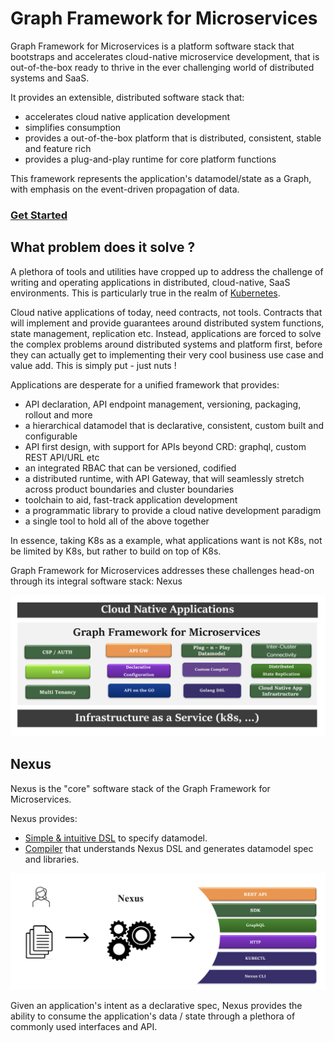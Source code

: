 # Graph Framework for Microservices

Graph Framework for Microservices is a platform software stack that bootstraps and accelerates cloud-native microservice development, that is out-of-the-box ready to thrive in the ever challenging world of distributed systems and SaaS.

It provides an extensible, distributed software stack that:

* accelerates cloud native application development
* simplifies consumption
* provides a out-of-the-box platform that is distributed, consistent, stable and feature rich
* provides a plug-and-play runtime for core platform functions

This framework represents the application's datamodel/state as a Graph, with emphasis on the event-driven propagation of data.

### [Get Started](docs/demo-workflow/DatamodelWorkflow.md)

## What problem does it solve ?

A plethora of tools and utilities have cropped up to address the challenge of writing and operating applications in distributed, cloud-native, SaaS environments.
This is particularly true in the realm of [Kubernetes](https://collabnix.github.io/kubetools/).

Cloud native applications of today, need contracts, not tools. Contracts that will implement and provide guarantees around distributed system functions, state management, replication etc. Instead, applications are forced to solve the complex problems around distributed systems and platform first, before they can actually get to implementing their very cool business use case and value add. This is simply put - just nuts !

Applications are desperate for a unified framework that provides:

* API declaration, API endpoint management, versioning, packaging, rollout and more
* a hierarchical datamodel that is declarative, consistent, custom built and configurable
* API first design, with support for APIs beyond CRD: graphql, custom REST API/URL etc
* an integrated RBAC that can be versioned, codified
* a distributed runtime, with API Gateway, that will seamlessly stretch across product boundaries and cluster boundaries
* toolchain to aid, fast-track application development
* a programmatic library to provide a cloud native development paradigm
* a single tool to hold all of the above together

In essence, taking K8s as a example, what applications want is not K8s, not be limited by K8s, but rather to build on top of K8s.

Graph Framework for Microservices addresses these challenges head-on through its integral software stack: Nexus

![GraphFrameworkForMicroservices](docs/images/GraphFrameworkForMicroservices.png)
## Nexus

Nexus is the "core" software stack of the Graph Framework for Microservices.

Nexus provides:

* [Simple & intuitive DSL](compiler/DSL.md) to specify datamodel.
* [Compiler](compiler/README.md) that understands Nexus DSL and generates datamodel spec and libraries.

![Nexus](docs/images/Nexus.png)

Given an application's intent as a declarative spec, Nexus provides the ability to consume the application's data / state through a plethora of commonly used interfaces and API.
